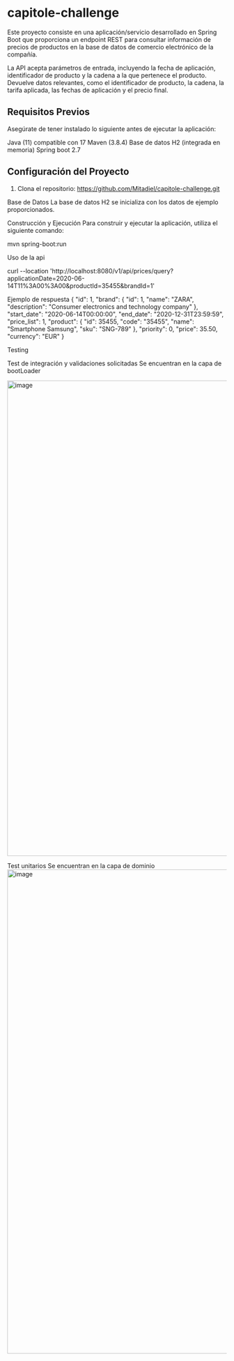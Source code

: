 # capitole-challenge

Este proyecto consiste en una aplicación/servicio desarrollado en Spring Boot que proporciona un endpoint REST para consultar información de precios de productos en la base de datos de comercio electrónico de la compañía.

La API acepta parámetros de entrada, incluyendo la fecha de aplicación, identificador de producto y la cadena a la que pertenece el producto. Devuelve datos relevantes, como el identificador de producto, la cadena, la tarifa aplicada, las fechas de aplicación y el precio final.

## Requisitos Previos

Asegúrate de tener instalado lo siguiente antes de ejecutar la aplicación:

Java (11) compatible con 17 
Maven (3.8.4)
Base de datos H2 (integrada en memoria)
Spring boot 2.7

## Configuración del Proyecto

1. Clona el repositorio:
  https://github.com/Mitadiel/capitole-challenge.git

Base de Datos
La base de datos H2 se inicializa con los datos de ejemplo proporcionados.

Construcción y Ejecución
Para construir y ejecutar la aplicación, utiliza el siguiente comando:

mvn spring-boot:run

Uso de la api

curl --location 'http://localhost:8080/v1/api/prices/query?applicationDate=2020-06-14T11%3A00%3A00&productId=35455&brandId=1'

Ejemplo de respuesta
{
    "id": 1,
    "brand": {
        "id": 1,
        "name": "ZARA",
        "description": "Consumer electronics and technology company"
    },
    "start_date": "2020-06-14T00:00:00",
    "end_date": "2020-12-31T23:59:59",
    "price_list": 1,
    "product": {
        "id": 35455,
        "code": "35455",
        "name": "Smartphone Samsung",
        "sku": "SNG-789"
    },
    "priority": 0,
    "price": 35.50,
    "currency": "EUR"
}

Testing

Test de integración y validaciones solicitadas
Se encuentran en la capa de bootLoader

<img width="1091" alt="image" src="https://github.com/Mitadiel/capitole-challenge/assets/32845447/eb3774ea-2865-41c4-81aa-040625472b53">

Test unitarios
Se encuentran en la capa de dominio
<img width="1111" alt="image" src="https://github.com/Mitadiel/capitole-challenge/assets/32845447/1c4b2b6f-4394-4b5b-b375-1d23ec55c22c">


